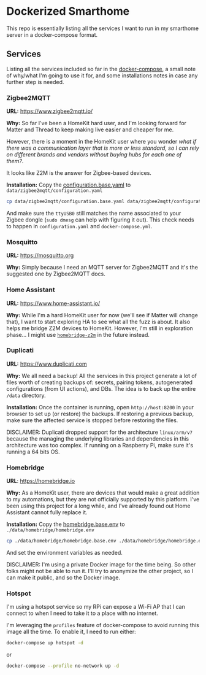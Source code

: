 # Dockerized Smarthome

This repo is essentially listing all the services I want to run in my smarthome server in a docker-compose format.

## Services

Listing all the services included so far in the [docker-compose](./docker-compose.yml), a small note of why/what I'm going to use it for, and some installations notes in case any further step is needed.

### Zigbee2MQTT

**URL:** <https://www.zigbee2mqtt.io/>

**Why:** So far I've been a HomeKit hard user, and I'm looking forward for Matter and Thread to keep making live easier and cheaper for me.

However, there is a moment in the HomeKit user where you wonder _what if there was a communication layer that is more or less standard, so
I can rely on different brands and vendors without buying hubs for each one of them?_.

It looks like Z2M is the answer for Zigbee-based devices.

**Installation:** Copy the [configuration.base.yaml](./data/zigbee2mqtt/configuration.base.yaml) to `data/zigbee2mqtt/configuration.yaml`

```bash
cp data/zigbee2mqtt/configuration.base.yaml data/zigbee2mqtt/configuration.yaml
```

And make sure the `ttyUSB0` still matches the name associated to your Zigbee dongle (`sudo dmesg` can help with figuring it out). This check needs to happen in `configuration.yaml` and `docker-compose.yml`.

### Mosquitto

**URL:** <https://mosquitto.org>

**Why:** Simply because I need an MQTT server for Zigbee2MQTT and it's the suggested one by Zigbee2MQTT docs.

### Home Assistant

**URL:** <https://www.home-assistant.io/>

**Why:** While I'm a hard HomeKit user for now (we'll see if Matter will change that), I want to start exploring HA to see what all the fuzz is about. It also helps me bridge Z2M devices to HomeKit. However, I'm still in exploration phase... I might use [`homebridge-z2m`](https://github.com/itavero/homebridge-z2m) in the future instead.

### Duplicati

**URL:** <https://www.duplicati.com>

**Why:** We all need a backup! All the services in this project generate a lot of files worth of creating backups of: secrets, pairing tokens, autogenerated configurations (from UI actions), and DBs. The idea is to back up the entire `/data` directory.

**Installation:** Once the container is running, open `http://host:8200` in your browser to set up (or restore) the backups. If restoring a previous backup, make sure the affected service is stopped before restoring the files.

DISCLAIMER: Duplicati dropped support for the architecture `linux/arm/v7` because the managing the underlying libraries and dependencies in this architecture was too complex. If running on a Raspberry Pi, make sure it's running a 64 bits OS.

### Homebridge

**URL**: <https://homebridge.io>

**Why:** As a HomeKit user, there are devices that would make a great addition to my automations, but they are not officially supported by this platform. I've been using this project for a long while, and I've already found out Home Assistant cannot fully replace it.

**Installation:** Copy the [homebridge.base.env](./data/homebridge/homebridge.base.env) to `./data/homebridge/homebridge.env`

```bash
cp ./data/homebridge/homebridge.base.env ./data/homebridge/homebridge.env
```

And set the environment variables as needed.

DISCLAIMER: I'm using a private Docker image for the time being. So other folks might not be able to run it. I'll try to anonymize the other project, so I can make it public, and so the Docker image.

### Hotspot

I'm using a hotspot service so my RPi can expose a Wi-Fi AP that I can connect to when I need to take it to a place with no internet.

I'm leveraging the `profiles` feature of docker-compose to avoid running this image all the time. To enable it, I need to run either:

```bash
docker-compose up hotspot -d
```

or

```bash
docker-compose --profile no-network up -d
```
